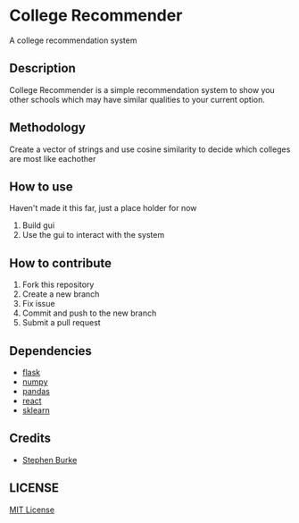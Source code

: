 # College Recommender

A college recommendation system

## Description

College Recommender is a simple recommendation system to show you other schools
which may have similar qualities to your current option.

## Methodology

Create a vector of strings and use cosine similarity to decide which colleges
are most like eachother

## How to use

Haven't made it this far, just a place holder for now

1. Build gui
2. Use the gui to interact with the system

## How to contribute

1. Fork this repository
2. Create a new branch
3. Fix issue
4. Commit and push to the new branch
5. Submit a pull request

## Dependencies

- [flask](https://flask.palletsprojects.com/en/2.2.x/)
- [numpy](https://numpy.org/)
- [pandas](https://pandas.pydata.org/)
- [react](https://reactjs.org/)
- [sklearn](https://scikit-learn.org/stable/)

## Credits

- [Stephen Burke](https://github.com/StephenBurke/)

## LICENSE

[MIT License](LICENSE)
